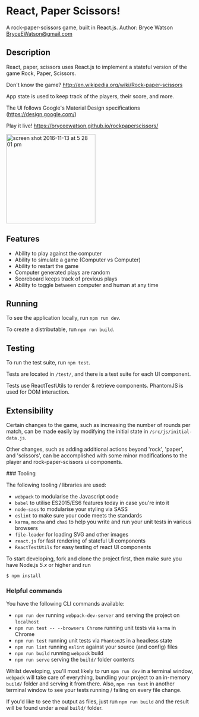 # React, Paper Scissors!
A rock-paper-scissors game, built in React.js.
Author: Bryce Watson <BryceEWatson@gmail.com>

## Description

React, paper, scissors uses React.js to implement a stateful version of the game Rock, Paper, Scissors.

Don't know the game? http://en.wikipedia.org/wiki/Rock-paper-scissors

App state is used to keep track of the players, their score, and more.

The UI follows Google's Material Design specifications (https://design.google.com/)

Play it live! https://bryceewatson.github.io/rockpaperscissors/

<img width="240" alt="screen shot 2016-11-13 at 5 28 01 pm" src="https://cloud.githubusercontent.com/assets/1322843/20250777/3c7dcdec-a9c7-11e6-9bc9-e1cb15bde34a.png">


## Features

- Ability to play against the computer
- Ability to simulate a game (Computer vs Computer)
- Ability to restart the game
- Computer generated plays are random
- Scoreboard keeps track of previous plays
- Ability to toggle between computer and human at any time

## Running

To see the application locally, run `npm run dev`.

To create a distributable, run `npm run build`.

## Testing

To run the test suite, run `npm test`.

Tests are located in `/test/`, and there is a test suite for each UI component.

Tests use ReactTestUtils to render & retrieve components. PhantomJS is used for DOM interaction.

## Extensibility

Certain changes to the game, such as increasing the number of rounds per match, can be made easily by modifying the initial state in `/src/js/initial-data.js`.

Other changes, such as adding additional actions beyond 'rock', 'paper', and 'scissors', can be accomplished with some minor modifications to the player and rock-paper-scissors ui components.

### Tooling

The following tooling / libraries are used:

- `webpack` to modularise the Javascript code
- `babel` to utilise ES2015/ES6 features today in case you're into it
- `node-sass` to modularise your styling via SASS
- `eslint` to make sure your code meets the standards
- `karma`, `mocha` and `chai` to help you write and run your unit tests in various browsers
- `file-loader` for loading SVG and other images
- `react.js` for fast rendering of stateful UI components
- `ReactTestUtils` for easy testing of react UI components

To start developing, fork and clone the project first, then make sure you have Node.js *5.x* or higher and run

```
$ npm install
```

### Helpful commands

You have the following CLI commands available:

- `npm run dev` running `webpack-dev-server` and serving the project on `localhost`
- `npm run test -- --browsers Chrome` running unit tests via `karma` in Chrome
- `npm run test` running unit tests via `PhantomJS` in a headless state
- `npm run lint` running `eslint` against your source (and config) files
- `npm run build` running `webpack` build
- `npm run serve` serving the `build/` folder contents

Whilst developing, you'll most likely to run `npm run dev` in a terminal window, `webpack` will take care of everything, bundling your project to an in-memory `build/` folder and serving it from there. Also, `npm run test` in another terminal window to see your tests running / failing on every file change.

If you'd like to see the output as files, just run `npm run build` and the result will be found under a real `build/` folder.
